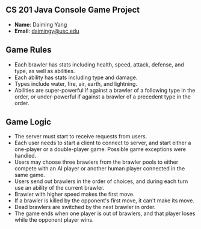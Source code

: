 ## CS 201 Java Console Game Project

- **Name**: Daiming Yang
- **Email**: daimingy@usc.edu

## Game Rules
- Each brawler has stats including health, speed, attack, defense, and type, as well as abilities.
- Each ability has stats including type and damage.
- Types include water, fire, air, earth, and lightning. 
- Abilities are super-powerful if against a brawler of a following type in the order, or under-powerful if against a brawler of a precedent type in the order.

## Game Logic
- The server must start to receive requests from users.
- Each user needs to start a client to connect to server, and start either a one-player or a double-player game. Possible game exceptions were handled.
- Users may choose three brawlers from the brawler pools to either compete with an AI player or another human player connected in the same game.
- Users send out brawlers in the order of choices, and during each turn use an ability of the current brawler.
- Brawler with higher speed makes the first move.
- If a brawler is killed by the opponent's first move, it can't make its move.
- Dead brawlers are switched by the next brawler in order.
- The game ends when one player is out of brawlers, and that player loses while the opponent player wins.

